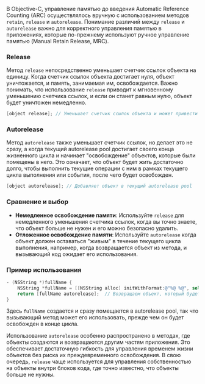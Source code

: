 В Objective-C, управление памятью до введения Automatic Reference Counting (ARC) осуществлялось вручную с использованием методов `retain`, `release` и `autorelease`. Понимание различий между `release` и `autorelease` важно для корректного управления памятью в приложениях, которые по-прежнему используют ручное управление памятью (Manual Retain Release, MRC).

### Release

Метод `release` непосредственно уменьшает счетчик ссылок объекта на единицу. Когда счетчик ссылок объекта достигает нуля, объект уничтожается, и память, занимаемая им, освобождается. Важно понимать, что использование `release` приводит к мгновенному уменьшению счетчика ссылок, и если он станет равным нулю, объект будет уничтожен немедленно.

```objective-c
[object release]; // Уменьшает счетчик ссылок объекта и может привести к его освобождению
```

### Autorelease

Метод `autorelease` также уменьшает счетчик ссылок, но делает это не сразу, а когда текущий autorelease pool достигает своего конца жизненного цикла и начинает "освобождение" объектов, которые были помещены в него. Это означает, что объект будет жить достаточно долго, чтобы выполнить текущие операции с ним в рамках текущего цикла выполнения или события, после чего будет освобожден.

```objective-c
[object autorelease]; // Добавляет объект в текущий autorelease pool
```

### Сравнение и выбор

- **Немедленное освобождение памяти**: Используйте `release` для немедленного уменьшения счетчика ссылок, когда вы точно знаете, что объект больше не нужен и его можно безопасно удалить.
- **Отложенное освобождение памяти**: Используйте `autorelease` когда объект должен оставаться "живым" в течение текущего цикла выполнения, например, когда возвращается объект из метода, и вызывающий код ожидает его использования.

### Пример использования

```objective-c
- (NSString *)fullName {
    NSString *fullName = [[NSString alloc] initWithFormat:@"%@ %@", self.firstName, self.lastName];
    return [fullName autorelease];  // Возвращаем объект, который будет освобожден позже
}
```

Здесь `fullName` создается и сразу помещается в autorelease pool, так что вызывающий метод может его использовать, прежде чем он будет освобожден в конце цикла.

Использование `autorelease` особенно распространено в методах, где объекты создаются и возвращаются другим частям приложения. Это обеспечивает достаточную гибкость для управления временем жизни объектов без риска их преждевременного освобождения. В свою очередь, `release` чаще используется для управления собственностью на объекты внутри блоков кода, где точно известно, что объекты больше не нужны.